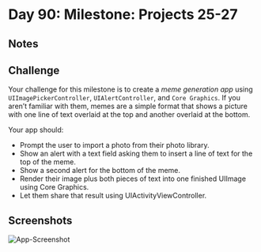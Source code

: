 # Day 90: Milestone: Projects 25-27

## Notes

## Challenge
Your challenge for this milestone is to create a _meme generation app_ using `UIImagePickerController`, `UIAlertController`, and `Core Graphics`. If you aren’t familiar with them, memes are a simple format that shows a picture with one line of text overlaid at the top and another overlaid at the bottom.

Your app should:

- Prompt the user to import a photo from their photo library.
- Show an alert with a text field asking them to insert a line of text for the top of the meme.
- Show a second alert for the bottom of the meme.
- Render their image plus both pieces of text into one finished UIImage using Core Graphics.
- Let them share that result using UIActivityViewController.


## Screenshots
![App-Screenshot](documentation/1.gif)
